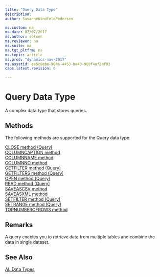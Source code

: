 ```yaml
---
title: "Query Data Type"
description: 
author: SusanneWindfeldPedersen

ms.custom: na
ms.date: 07/07/2017
ms.author: solsen
ms.reviewer: na
ms.suite: na
ms.tgt_pltfrm: na
ms.topic: article
ms.prod: "dynamics-nav-2017"
ms.assetid: ee5c8ebe-98a6-4453-ba43-908f4ef2af93
caps.latest.revision: 6

---
```

# Query Data Type
A complex data type that stores queries.  

## Methods
The following methods are supported for the Query data type:

[CLOSE method (Query)](../methods/devenv-close-method-query.md)   
[COLUMNCAPTION method](../methods/devenv-columncaption-method.md)   
[COLUMNNAME method](../methods/devenv-columnname-method.md)   
[COLUMNNO method](../methods/devenv-columnno-method.md)   
[GETFILTER method (Query)](../methods/devenv-getfilter-method-query.md)   
[GETFILTERS method (Query)](../methods/devenv-getfilters-method-query.md)   
[OPEN method (Query)](../methods/devenv-open-method-query.md)   
[READ method (Query)](../methods/devenv-read-method-query.md)   
[SAVEASCSV method](../methods/devenv-saveascsv-method.md)   
[SAVEASXML method](../methods/devenv-saveasxml-method.md)   
[SETFILTER method (Query)](../methods/devenv-setfilter-method-query.md)   
[SETRANGE method (Query)](../methods/devenv-setrange-method-query.md)   
[TOPNUMBEROFROWS method](../methods/devenv-topnumberofrows-method.md)

## Remarks  
 A query enables you to retrieve data from multiple tables and combine the data in single dataset.  
 <!-- 
## See Also  
 [Accessing Columns of a Query Dataset](../../dynamics-nav/Accessing-Columns-of-a-Query-Dataset.md)   
 -->
 ## See Also
[AL Data Types](devenv-al-data-types.md)  